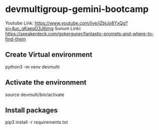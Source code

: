 # devmultigroup-gemini-bootcamp

Youtube Link: https://www.youtube.com/live/jZbjJo8YxQg?si=4uc_gKaeqD3J6img
Sunum Linki: https://speakerdeck.com/gokerguner/fantastic-prompts-and-where-to-find-them

## Create Virtual environment
python3 -m venv devmulti

## Activate the environment
source devmulti/bin/activate

## Install packages
pip3 install -r requirements.txt